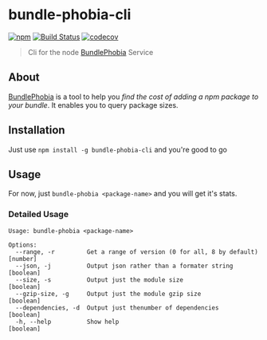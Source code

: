 # bundle-phobia-cli

[![npm](https://img.shields.io/npm/v/bundle-phobia-cli.svg)](https://www.npmjs.com/package/bundle-phobia-cli)
[![Build Status](https://travis-ci.com/AdrieanKhisbe/bundle-phobia-cli.svg?branch=master)](https://travis-ci.com/AdrieanKhisbe/bundle-phobia-cli)
[![codecov](https://codecov.io/gh/AdrieanKhisbe/bundle-phobia-cli/branch/master/graph/badge.svg)](https://codecov.io/gh/AdrieanKhisbe/bundle-phobia-cli)

> Cli for the node [BundlePhobia](https://bundlephobia.com/) Service

## About

[BundlePhobia](https://bundlephobia.com/) is a tool to help you _find the cost of adding a npm package to your bundle_.
It enables you to query package sizes.

## Installation

Just use `npm install -g bundle-phobia-cli` and you're good to go

## Usage

For now, just `bundle-phobia <package-name>` and you will get it's stats.

### Detailed Usage

```
Usage: bundle-phobia <package-name>

Options:
  --range, -r         Get a range of version (0 for all, 8 by default)  [number]
  --json, -j          Output json rather than a formater string        [boolean]
  --size, -s          Output just the module size                      [boolean]
  --gzip-size, -g     Output just the module gzip size                 [boolean]
  --dependencies, -d  Output just thenumber of dependencies            [boolean]
  -h, --help          Show help                                        [boolean]

```
